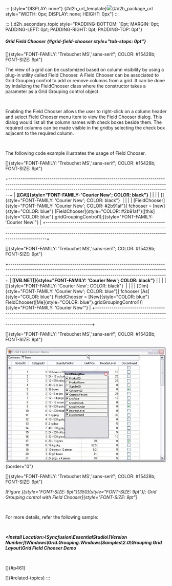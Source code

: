 ::: {style="DISPLAY: none"}
[](ms-xhelp:///?Id=d2h_url_template){#d2h_url_template}![](!package_url!){#d2h_package_url style="WIDTH: 0px; DISPLAY: none; HEIGHT: 0px"}
:::

::: {.d2h_secondary_topic style="PADDING-BOTTOM: 10pt; MARGIN: 0pt; PADDING-LEFT: 0pt; PADDING-RIGHT: 0pt; PADDING-TOP: 0pt"}
##### Grid Field Chooser {#grid-field-chooser style="tab-stops: 0pt"}

[]{style="FONT-FAMILY: 'Trebuchet MS','sans-serif'; COLOR: #15428b; FONT-SIZE: 9pt"} 

The view of a grid can be customized based on column visibility by using a plug-in utility called Field Chooser. A Field Chooser can be associated to Grid Grouping control to add or remove columns from a grid. It can be done by intializing the FieldChooser class where the constructor takes a parameter as a Grid Grouping control object.

 

Enabling the Field Chooser allows the user to right-click on a column header and select Field Chooser menu item to view the Field Chooser dialog. This dialog would list all the column names with check boxes beside them. The required columns can be made visible in the gridby selecting the check box adjacent to the required column.

 

The following code example illustrates the usage of Field Chooser.

[]{style="FONT-FAMILY: 'Trebuchet MS','sans-serif'; COLOR: #15428b; FONT-SIZE: 9pt"} 

+------------------------------------------------------------------------------------------------------------------------------------------------------------------------------------------------------------------------------------------+
| **[\[C#\]]{style="FONT-FAMILY: 'Courier New'; COLOR: black"}**                                                                                                                                                                           |
|                                                                                                                                                                                                                                          |
| []{style="FONT-FAMILY: 'Courier New'; COLOR: black"}                                                                                                                                                                                     |
|                                                                                                                                                                                                                                          |
| [FieldChooser]{style="FONT-FAMILY: 'Courier New'; COLOR: #2b91af"}[ fchooser = [new]{style="COLOR: blue"} [FieldChooser]{style="COLOR: #2b91af"}([this]{style="COLOR: blue"}.gridGroupingControl1);]{style="FONT-FAMILY: 'Courier New'"} |
+------------------------------------------------------------------------------------------------------------------------------------------------------------------------------------------------------------------------------------------+

[]{style="FONT-FAMILY: 'Trebuchet MS','sans-serif'; COLOR: #15428b; FONT-SIZE: 9pt"} 

+----------------------------------------------------------------------------------------------------------------------------------------------------------------------------------------------------------------------------------------+
| **[\[VB.NET\]]{style="FONT-FAMILY: 'Courier New'; COLOR: black"}**                                                                                                                                                                     |
|                                                                                                                                                                                                                                        |
| []{style="FONT-FAMILY: 'Courier New'; COLOR: black"}                                                                                                                                                                                   |
|                                                                                                                                                                                                                                        |
| [Dim]{style="FONT-FAMILY: 'Courier New'; COLOR: blue"}[ fchooser [As]{style="COLOR: blue"} FieldChooser = [New]{style="COLOR: blue"} FieldChooser([Me]{style="COLOR: blue"}.gridGroupingControl1)]{style="FONT-FAMILY: 'Courier New'"} |
+----------------------------------------------------------------------------------------------------------------------------------------------------------------------------------------------------------------------------------------+

[]{style="FONT-FAMILY: 'Trebuchet MS','sans-serif'; COLOR: #15428b; FONT-SIZE: 9pt"} 

![](ImagesExt/image91_408.jpg){border="0"}

[]{style="FONT-FAMILY: 'Trebuchet MS','sans-serif'; COLOR: #15428b; FONT-SIZE: 9pt"} 

*[Figure ]{style="FONT-SIZE: 9pt"}[350]{style="FONT-SIZE: 9pt"}[: Grid Grouping control with Field Chooser]{style="FONT-SIZE: 9pt"}*

 

For more details, refer the following sample:

 

***\<Install Location\>\\Syncfusion\\EssentialStudio\\\[Version Number\]\\Windows\\Grid.Grouping.Windows\\Samples\\2.0\\Grouping Grid Layout\\Grid Field Chooser Demo***

 

[]{#p461} 

[]{#related-topics}
:::
